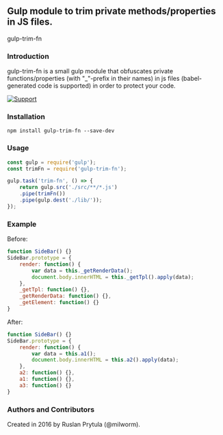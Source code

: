 ## Gulp module to trim private methods/properties in JS files.
gulp-trim-fn

### Introduction
gulp-trim-fn is a small gulp module that obfuscates private functions/properties (with "_"-prefix in their names) in js files (babel-generated code is supported) in order to protect your code.

[![Support](https://supporterhq.com/api/b/399936c021d5111d90001de85283a4b5/gulp-trim-fn)](https://supporterhq.com/support/399936c021d5111d90001de85283a4b5/gulp-trim-fn)

### Installation
    npm install gulp-trim-fn --save-dev

### Usage
```javascript
const gulp = require('gulp');
const trimFn = require('gulp-trim-fn');

gulp.task('trim-fn', () => {
	return gulp.src('./src/**/*.js')
  	.pipe(trimFn())
    .pipe(gulp.dest('./lib/'));
});
```

### Example
Before:
```javascript
function SideBar() {}
SideBar.prototype = {
	render: function() {
		var data = this._getRenderData();
		document.body.innerHTML = this._getTpl().apply(data);
	},
	_getTpl: function() {},
	_getRenderData: function() {},
	_getElement: function() {}
}
```

After:
```javascript
function SideBar() {}
SideBar.prototype = {
	render: function() {
		var data = this.a1();
		document.body.innerHTML = this.a2().apply(data);
	},
	a2: function() {},
	a1: function() {},
	a3: function() {}
}
```

### Authors and Contributors
Created in 2016 by Ruslan Prytula (@milworm).
